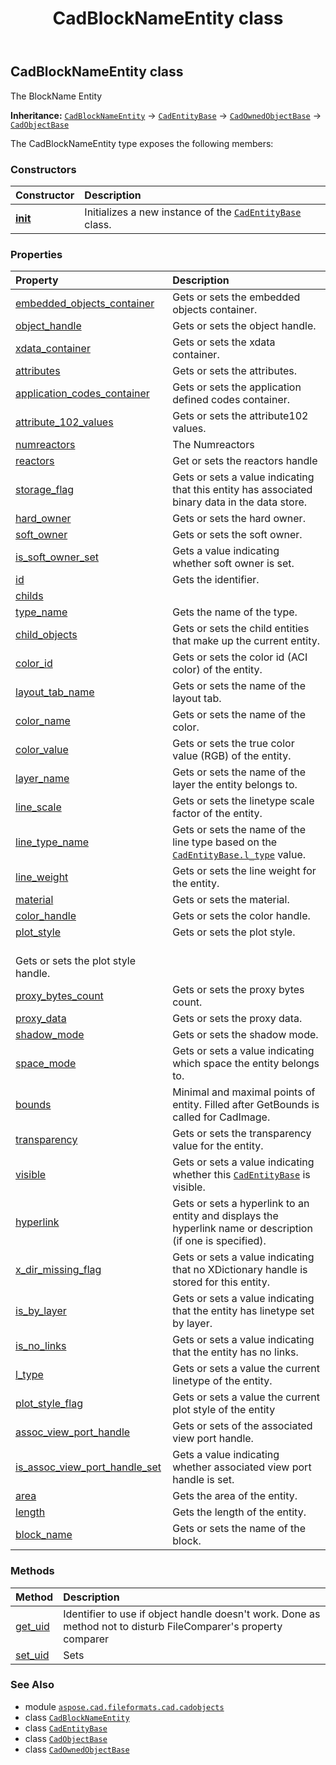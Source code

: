 ﻿---
title: CadBlockNameEntity class
second_title: Aspose.CAD for Python via .NET API References
description: 
type: docs
weight: 350
url: /python-net/aspose.cad.fileformats.cad.cadobjects/cadblocknameentity/
is_root: false
---

## CadBlockNameEntity class

The BlockName Entity



**Inheritance:** [`CadBlockNameEntity`](/cad/python-net/aspose.cad.fileformats.cad.cadobjects/cadblocknameentity) → 
[`CadEntityBase`](/cad/python-net/aspose.cad.fileformats.cad.cadobjects/cadentitybase) → 
[`CadOwnedObjectBase`](/cad/python-net/aspose.cad.fileformats.cad.cadobjects/cadownedobjectbase) → 
[`CadObjectBase`](/cad/python-net/aspose.cad.fileformats.cad.cadobjects/cadobjectbase)



The CadBlockNameEntity type exposes the following members:

### Constructors
| Constructor | Description |
| :- | :- |
| [__init__](/cad/python-net/aspose.cad.fileformats.cad.cadobjects/cadblocknameentity/__init__/#) | Initializes a new instance of the [`CadEntityBase`](/cad/python-net/aspose.cad.fileformats.cad.cadobjects/cadentitybase) class. |


### Properties
| Property | Description |
| :- | :- |
| [embedded_objects_container](/cad/python-net/aspose.cad.fileformats.cad.cadobjects/cadblocknameentity/embedded_objects_container) | Gets or sets the embedded objects container. |
| [object_handle](/cad/python-net/aspose.cad.fileformats.cad.cadobjects/cadblocknameentity/object_handle) | Gets or sets the object handle. |
| [xdata_container](/cad/python-net/aspose.cad.fileformats.cad.cadobjects/cadblocknameentity/xdata_container) | Gets or sets the xdata container. |
| [attributes](/cad/python-net/aspose.cad.fileformats.cad.cadobjects/cadblocknameentity/attributes) | Gets or sets the attributes. |
| [application_codes_container](/cad/python-net/aspose.cad.fileformats.cad.cadobjects/cadblocknameentity/application_codes_container) | Gets or sets the application defined codes container. |
| [attribute_102_values](/cad/python-net/aspose.cad.fileformats.cad.cadobjects/cadblocknameentity/attribute_102_values) | Gets or sets the attribute102 values. |
| [numreactors](/cad/python-net/aspose.cad.fileformats.cad.cadobjects/cadblocknameentity/numreactors) | The Numreactors |
| [reactors](/cad/python-net/aspose.cad.fileformats.cad.cadobjects/cadblocknameentity/reactors) | Get or sets the reactors handle |
| [storage_flag](/cad/python-net/aspose.cad.fileformats.cad.cadobjects/cadblocknameentity/storage_flag) | Gets or sets a value indicating that this entity has associated binary data in the data store. |
| [hard_owner](/cad/python-net/aspose.cad.fileformats.cad.cadobjects/cadblocknameentity/hard_owner) | Gets or sets the hard owner. |
| [soft_owner](/cad/python-net/aspose.cad.fileformats.cad.cadobjects/cadblocknameentity/soft_owner) | Gets or sets the soft owner. |
| [is_soft_owner_set](/cad/python-net/aspose.cad.fileformats.cad.cadobjects/cadblocknameentity/is_soft_owner_set) | Gets a value indicating whether soft owner is set. |
| [id](/cad/python-net/aspose.cad.fileformats.cad.cadobjects/cadblocknameentity/id) | Gets the identifier. |
| [childs](/cad/python-net/aspose.cad.fileformats.cad.cadobjects/cadblocknameentity/childs) |  |
| [type_name](/cad/python-net/aspose.cad.fileformats.cad.cadobjects/cadblocknameentity/type_name) | Gets the name of the type. |
| [child_objects](/cad/python-net/aspose.cad.fileformats.cad.cadobjects/cadblocknameentity/child_objects) | Gets or sets the child entities that make up the current entity. |
| [color_id](/cad/python-net/aspose.cad.fileformats.cad.cadobjects/cadblocknameentity/color_id) | Gets or sets the color id (ACI color) of the entity. |
| [layout_tab_name](/cad/python-net/aspose.cad.fileformats.cad.cadobjects/cadblocknameentity/layout_tab_name) | Gets or sets the name of the layout tab. |
| [color_name](/cad/python-net/aspose.cad.fileformats.cad.cadobjects/cadblocknameentity/color_name) | Gets or sets the name of the color. |
| [color_value](/cad/python-net/aspose.cad.fileformats.cad.cadobjects/cadblocknameentity/color_value) | Gets or sets the true color value (RGB) of the entity. |
| [layer_name](/cad/python-net/aspose.cad.fileformats.cad.cadobjects/cadblocknameentity/layer_name) | Gets or sets the name of the layer the entity belongs to. |
| [line_scale](/cad/python-net/aspose.cad.fileformats.cad.cadobjects/cadblocknameentity/line_scale) | Gets or sets the linetype scale factor of the entity. |
| [line_type_name](/cad/python-net/aspose.cad.fileformats.cad.cadobjects/cadblocknameentity/line_type_name) | Gets or sets the name of the line type based on the [`CadEntityBase.l_type`](/cad/python-net/aspose.cad.fileformats.cad.cadobjects/cadentitybase#l_type) value. |
| [line_weight](/cad/python-net/aspose.cad.fileformats.cad.cadobjects/cadblocknameentity/line_weight) | Gets or sets the line weight for the entity. |
| [material](/cad/python-net/aspose.cad.fileformats.cad.cadobjects/cadblocknameentity/material) | Gets or sets the material. |
| [color_handle](/cad/python-net/aspose.cad.fileformats.cad.cadobjects/cadblocknameentity/color_handle) | Gets or sets the color handle. |
| [plot_style](/cad/python-net/aspose.cad.fileformats.cad.cadobjects/cadblocknameentity/plot_style) | Gets or sets the plot style.<br/>Gets or sets the plot style handle. |
| [proxy_bytes_count](/cad/python-net/aspose.cad.fileformats.cad.cadobjects/cadblocknameentity/proxy_bytes_count) | Gets or sets the proxy bytes count. |
| [proxy_data](/cad/python-net/aspose.cad.fileformats.cad.cadobjects/cadblocknameentity/proxy_data) | Gets or sets the proxy data. |
| [shadow_mode](/cad/python-net/aspose.cad.fileformats.cad.cadobjects/cadblocknameentity/shadow_mode) | Gets or sets the shadow mode. |
| [space_mode](/cad/python-net/aspose.cad.fileformats.cad.cadobjects/cadblocknameentity/space_mode) | Gets or sets a value indicating which space the entity belongs to. |
| [bounds](/cad/python-net/aspose.cad.fileformats.cad.cadobjects/cadblocknameentity/bounds) | Minimal and maximal points of entity. Filled after GetBounds is called for CadImage. |
| [transparency](/cad/python-net/aspose.cad.fileformats.cad.cadobjects/cadblocknameentity/transparency) | Gets or sets the transparency value for the entity. |
| [visible](/cad/python-net/aspose.cad.fileformats.cad.cadobjects/cadblocknameentity/visible) | Gets or sets a value indicating whether this [`CadEntityBase`](/cad/python-net/aspose.cad.fileformats.cad.cadobjects/cadentitybase) is visible. |
| [hyperlink](/cad/python-net/aspose.cad.fileformats.cad.cadobjects/cadblocknameentity/hyperlink) | Gets or sets a hyperlink to an entity and displays the hyperlink name or description (if one is specified). |
| [x_dir_missing_flag](/cad/python-net/aspose.cad.fileformats.cad.cadobjects/cadblocknameentity/x_dir_missing_flag) | Gets or sets a value indicating that no XDictionary handle is stored for this entity. |
| [is_by_layer](/cad/python-net/aspose.cad.fileformats.cad.cadobjects/cadblocknameentity/is_by_layer) | Gets or sets a value indicating that the entity has linetype set by layer. |
| [is_no_links](/cad/python-net/aspose.cad.fileformats.cad.cadobjects/cadblocknameentity/is_no_links) | Gets or sets a value indicating that the entity has no links. |
| [l_type](/cad/python-net/aspose.cad.fileformats.cad.cadobjects/cadblocknameentity/l_type) | Gets or sets a value the current linetype of the entity. |
| [plot_style_flag](/cad/python-net/aspose.cad.fileformats.cad.cadobjects/cadblocknameentity/plot_style_flag) | Gets or sets a value the current plot style of the entity |
| [assoc_view_port_handle](/cad/python-net/aspose.cad.fileformats.cad.cadobjects/cadblocknameentity/assoc_view_port_handle) | Gets or sets of the associated view port handle. |
| [is_assoc_view_port_handle_set](/cad/python-net/aspose.cad.fileformats.cad.cadobjects/cadblocknameentity/is_assoc_view_port_handle_set) | Gets a value indicating whether associated view port handle is set. |
| [area](/cad/python-net/aspose.cad.fileformats.cad.cadobjects/cadblocknameentity/area) | Gets the area of the entity. |
| [length](/cad/python-net/aspose.cad.fileformats.cad.cadobjects/cadblocknameentity/length) | Gets the length of the entity. |
| [block_name](/cad/python-net/aspose.cad.fileformats.cad.cadobjects/cadblocknameentity/block_name) | Gets or sets the name of the block. |


### Methods
| Method | Description |
| :- | :- |
| [get_uid](/cad/python-net/aspose.cad.fileformats.cad.cadobjects/cadblocknameentity/get_uid/#) | Identifier to use if object handle doesn't work. Done as method not to disturb FileComparer's property comparer |
| [set_uid](/cad/python-net/aspose.cad.fileformats.cad.cadobjects/cadblocknameentity/set_uid/#str) | Sets |



### See Also
* module [`aspose.cad.fileformats.cad.cadobjects`](..)
* class [`CadBlockNameEntity`](/cad/python-net/aspose.cad.fileformats.cad.cadobjects/cadblocknameentity)
* class [`CadEntityBase`](/cad/python-net/aspose.cad.fileformats.cad.cadobjects/cadentitybase)
* class [`CadObjectBase`](/cad/python-net/aspose.cad.fileformats.cad.cadobjects/cadobjectbase)
* class [`CadOwnedObjectBase`](/cad/python-net/aspose.cad.fileformats.cad.cadobjects/cadownedobjectbase)
